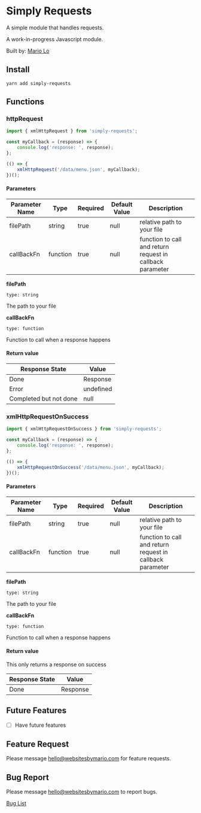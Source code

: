 # Simply Requests

A simple module that handles requests.

A work-in-progress Javascript module.

Built by: [Mario Lo](https://github.com/mariolo1985)

## Install

```
yarn add simply-requests
```

## Functions

### httpRequest

```javascript
import { xmlHttpRequest } from 'simply-requests';

const myCallback = (response) => {
    console.log('response: ', response);
};

(() => {
    xmlHttpRequest('/data/menu.json', myCallback);
})();

```

#### Parameters

| Parameter Name   | Type   | Required   | Default Value   | Description   |
| --- | --- | --- | --- | --- |
| filePath | string | true | null | relative path to your file |
| callBackFn | function | true | null | function to call and return request in callback parameter |

**filePath**

`type: string`

The path to your file

**callBackFn**

`type: function`

Function to call when a response happens

#### Return value

| Response State | Value |
| --- | --- |
| Done | Response |
| Error | undefined |
| Completed but not done | null |


### xmlHttpRequestOnSuccess

```javascript
import { xmlHttpRequestOnSuccess } from 'simply-requests';

const myCallback = (response) => {
    console.log('response: ', response);
};

(() => {
    xmlHttpRequestOnSuccess('/data/menu.json', myCallback);
})();

```

#### Parameters

| Parameter Name   | Type   | Required   | Default Value   | Description   |
| --- | --- | --- | --- | --- |
| filePath | string | true | null | relative path to your file |
| callBackFn | function | true | null | function to call and return request in callback parameter |

**filePath**

`type: string`

The path to your file

**callBackFn**

`type: function`

Function to call when a response happens

#### Return value

This only returns a response on success

| Response State | Value |
| --- | --- |
| Done | Response |

## Future Features

- [ ] Have future features

## Feature Request

Please message hello@websitesbymario.com for feature requests.

## Bug Report

Please message hello@websitesbymario.com to report bugs.

[Bug List](https://github.com/mariolo1985/simply-requests/issues)
